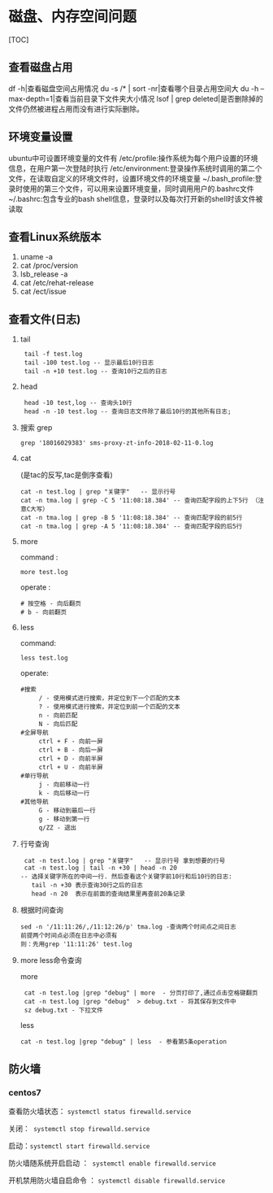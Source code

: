 磁盘、内存空间问题
===========================

[TOC]

## 查看磁盘占用

df -h|查看磁盘空间占用情况
du -s /* \| sort -nr|查看哪个目录占用空间大
du -h –max-depth=1|查看当前目录下文件夹大小情况
lsof \| grep deleted|是否删除掉的文件仍然被进程占用而没有进行实际删除。

## 环境变量设置

ubuntu中可设置环境变量的文件有
/etc/profile:操作系统为每个用户设置的环境信息，在用户第一次登陆时执行
/etc/environment:登录操作系统时调用的第二个文件，在读取自定义的环境文件时，设置环境文件的环境变量
~/.bash_profile:登录时使用的第三个文件，可以用来设置环境变量，同时调用用户的.bashrc文件
~/.bashrc:包含专业的bash shell信息，登录时以及每次打开新的shell时该文件被读取

## 查看Linux系统版本

1. uname -a
2. cat /proc/version
3. lsb_release -a
4. cat /etc/rehat-release
5. cat /ect/issue

## 查看文件(日志)

1. tail

   ```
    tail -f test.log
    tail -100 test.log -- 显示最后10行日志
    tail -n +10 test.log -- 查询10行之后的日志
   ```

2. head

   ```
    head -10 test,log -- 查询头10行
    head -n -10 test.log -- 查询日志文件除了最后10行的其他所有日志;
   ```

3. 搜索 grep

   ```
   grep '18016029383' sms-proxy-zt-info-2018-02-11-0.log 
   ```

4. cat

   (是tac的反写,tac是倒序查看)

   ```
   cat -n test.log | grep "关键字"   -- 显示行号
   cat -n tma.log | grep -C 5 '11:08:18.384' -- 查询匹配字段的上下5行 （注意C大写）
   cat -n tma.log | grep -B 5 '11:08:18.384' -- 查询匹配字段的前5行
   cat -n tma.log | grep -A 5 '11:08:18.384' -- 查询匹配字段的后5行
   ```

5. more

   command :

   ```
   more test.log
   ```

   operate :

   ```
   # 按空格 - 向后翻页
   # b - 向前翻页
   ```

6. less

   command:

   ```
   less test.log
   ```

   operate:

   ```
   #搜索
        / - 使用模式进行搜索，并定位到下一个匹配的文本
        ? - 使用模式进行搜索，并定位到前一个匹配的文本
        n - 向前匹配
        N - 向后匹配
   #全屏导航
        ctrl + F - 向前一屏
        ctrl + B - 向后一屏
        ctrl + D - 向前半屏
        ctrl + U - 向前半屏
   #单行导航
        j - 向前移动一行
        k - 向后移动一行
   #其他导航
        G - 移动到最后一行
        g - 移动到第一行
        q/ZZ - 退出
   ```

7. 行号查询

   ```
    cat -n test.log | grep "关键字"   -- 显示行号 拿到想要的行号
    cat -n test.log | tail -n +30 | head -n 20  
   -- 选择关键字所在的中间一行. 然后查看这个关键字前10行和后10行的日志:
      tail -n +30 表示查询30行之后的日志
      head -n 20  表示在前面的查询结果里再查前20条记录
   ```

8. 根据时间查询

   ```
   sed -n '/11:11:26/,/11:12:26/p' tma.log -查询两个时间点之间日志
   前提两个时间点必须在日志中必须有
   则：先用grep '11:11:26' test.log
   ```

9. more less命令查询

   more

   ```
    cat -n test.log |grep "debug" | more  - 分页打印了,通过点击空格键翻页
    cat -n test.log |grep "debug"  > debug.txt - 将其保存到文件中 
    sz debug.txt - 下拉文件
   ```

   less

   ```
   cat -n test.log |grep "debug" | less  - 参看第5条operation
   ```

## 防火墙

### centos7

查看防火墙状态： `systemctl status firewalld.service`

关闭：` systemctl stop firewalld.service`

启动：`systemctl start firewalld.service`

防火墙随系统开启启动  ：` systemctl enable firewalld.service`

开机禁用防火墙自启命令  ： `systemctl disable firewalld.service`

